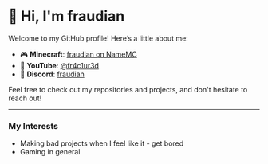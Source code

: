 # 👋 Hi, I'm fraudian

Welcome to my GitHub profile! Here’s a little about me:

- 🎮 **Minecraft**: [fraudian on NameMC](https://namemc.com/profile/fraudian)
- 🎥 **YouTube**: [@fr4c1ur3d](https://www.youtube.com/@fr4c1ur3d)
- 💬 **Discord**: [fraudian](https://discord.com/users/1013670984689131545)

Feel free to check out my repositories and projects, and don't hesitate to reach out!

---

### My Interests
- Making bad projects when I feel like it - get bored
- Gaming in general

